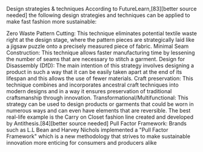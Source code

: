 Design strategies & techniques
According to FutureLearn,[83][better source needed] the following design strategies and techniques can be applied to make fast fashion more sustainable:

Zero Waste Pattern Cutting: This technique eliminates potential textile waste right at the design stage, where the pattern pieces are strategically laid like a jigsaw puzzle onto a precisely measured piece of fabric.
Minimal Seam Construction: This technique allows faster manufacturing time by lessening the number of seams that are necessary to stitch a garment.
Design for Disassembly (DfD): The main intention of this strategy involves designing a product in such a way that it can be easily taken apart at the end of its lifespan and this allows the use of fewer materials.
Craft preservation: This technique combines and incorporates ancestral craft techniques into modern designs and in a way it ensures preservation of traditional craftsmanship through innovation.
Transformational/Multifunctional: This strategy can be used to design products or garments that could be worn in numerous ways and can even have elements that are reversible. The best real-life example is the Carry on Closet fashion line created and developed by Antithesis.[84][better source needed]
Pull Factor Framework: Brands such as L.L Bean and Harvey Nichols implemented a "Pull Factor Framework" which is a new methodology that strives to make sustainable innovation more enticing for consumers and producers alike
